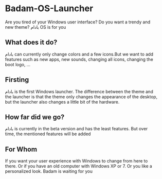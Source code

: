 # Badam-OS-Launcher
Are you tired of your Windows user interface?
Do you want a trendy and new theme?
بادام OS is for you
## What does it do?
بادام can currently only change colors and a few icons.But we want to add features such as new apps, new sounds, changing all icons, changing the boot logo, ...
## Firsting
بادام is the first Windows launcher. The difference between the theme and the launcher is that the theme only changes the appearance of the desktop, but the launcher also changes a little bit of the hardware.
## How far did we go?
بادام is currently in the beta version and has the least features. But over time, the mentioned features will be added
## For Whom
If you want your user experience with Windows to change from here to there. Or if you have an old computer with Windows XP or 7. Or you like a personalized look. Badam is waiting for you
